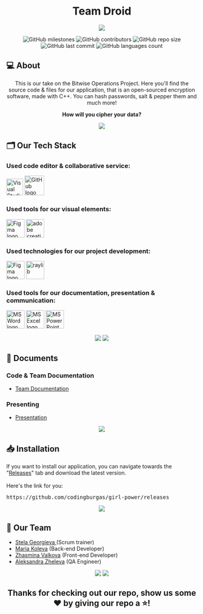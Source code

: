 <h1 align="center">Team Droid	</h1>

<p align="center">
    <img src="Documents/banners/banner-dark.png#gh-dark-mode-only"/>
</p>

<p align = "center">
    <img alt="GitHub milestones" src="https://img.shields.io/github/milestones/all/codingburgas/girl-power?style=flat-square">
    <img alt="GitHub contributors" src="https://img.shields.io/github/contributors/codingburgas/girl-power?style=flat-square">
    <img alt="GitHub repo size" src="https://img.shields.io/github/repo-size/codingburgas/girl-power?style=flat-square">
    <img alt="GitHub last commit" src="https://img.shields.io/github/last-commit/codingburgas/girl-power?style=flat-square">
    <img alt="GitHub languages count"src="https://img.shields.io/github/languages/count/codingburgas/girl-power?style=flat-square">
<br>

## 💻 About
<p align="center">This is our take on the Bitwise Operations Project. Here you'll find the source code & files for our application, that is an open-sourced encryption software, made with C++. You can hash passwords, salt & pepper them and much more!</p>
<p align="center"><b>How will you cipher your data?</b></p>

<p align="center">
    <img src="https://cdn.discordapp.com/attachments/884052584762077245/1090112461216157726/line-light.png#gh-light-mode-only"/>
</p>

## 🗂️ Our Tech Stack
### Used code editor & collaborative service:
<p align="left">
    <a href="https://visualstudio.microsoft.com/vs/"><img src="https://upload.wikimedia.org/wikipedia/commons/thumb/5/59/Visual_Studio_Icon_2019.svg/1030px-Visual_Studio_Icon_2019.svg.png" alt="Visual Studio 2022 logo" width=44px /></a>
    <a href="https://github.com/"><img src="https://img.icons8.com/nolan/344/github.png" alt="GitHub logo" width=52px /></a>
</p>

### Used tools for our visual elements:
<p align="left">
    <a href="https://www.figma.com/"><img src="https://img.icons8.com/color/344/figma--v1.png" alt="Figma logo" width=48px/></a>
    <a href="https://www.adobe.com/creativecloud.html"><img src="https://www.adobe.com/content/dam/shared/images/product-icons/svg/creative-cloud.svg" alt="adobe creative cloud" width=48px /></a>
</p>

### Used technologies for our project development:
<p align="left">
    <a href="https://www.cplusplus.com/"><img src="https://www.rockodilegames.com/wp-content/uploads/2018/09/c-plus-plus-logo.png" alt="Figma logo" width=48px/></a>
    <a href="https://www.raylib.com/"><img src="https://upload.wikimedia.org/wikipedia/commons/f/f4/Raylib_logo.png" alt="raylib" width=48px /></a>
</p>

### Used tools for our documentation, presentation & communication:
<p align="left">
    <a href="https://www.microsoft.com/en-ww/microsoft-365/word"><img src="https://img.icons8.com/color/344/ms-word.png" alt="MS Word logo" width=48px /></a>
    <a href="https://www.microsoft.com/en-ww/microsoft-365/excel"><img src="https://img.icons8.com/color/344/ms-excel.png" alt="MS Excel logo" width=48px /></a>
    <a href="https://www.microsoft.com/en-ww/microsoft-365/powerpoint"><img src="https://img.icons8.com/color/344/ms-powerpoint.png" alt="MS PowerPoint logo" width=48px /></a>
</p>

<p align="center">
    <img src="https://cdn.discordapp.com/attachments/884052584762077245/1090112430023123015/line-dark.png#gh-dark-mode-only"/>
    <img src="https://cdn.discordapp.com/attachments/884052584762077245/1090112461216157726/line-light.png#gh-light-mode-only"/>
</p>

## 📄 Documents

### Code & Team Documentation
  - [Team Documentation](https://codingburgas-my.sharepoint.com/:w:/g/personal/amzheleva21_codingburgas_bg/EXKtqGgx3-lGq7T4YpYrwD8BAx8UfXNTP4Go88fZZ2YsLQ?e=pG73Eo)

### Presenting
  - [Presentation](https://codingburgas-my.sharepoint.com/:p:/g/personal/spgeorgieva21_codingburgas_bg/EaoK52xxEsFCo5EHc61fgZYBsPQzItiCUgBrIx8yRhgs6A)

<p align="center">
    <img src="https://cdn.discordapp.com/attachments/884052584762077245/1090112461216157726/line-light.png#gh-light-mode-only"/>
</p>

## 📥 Installation

If you want to install our application, you can navigate towards the "<a href="https://github.com/codingburgas/girl-power/releases">Releases</a>" tab and download the latest version. <br><br>
Here's the link for you:
<pre>https://github.com/codingburgas/girl-power/releases</pre>

<p align="center">
    <img src="https://cdn.discordapp.com/attachments/884052584762077245/1090112461216157726/line-light.png#gh-light-mode-only"/>
</p>

## 🧒 Our Team

- <a href = "https://github.com/SPGeorgieva21">Stela Georgieva </a> (Scrum trainer)
- <a href = "https://github.com/MVKoleva21">Maria Koleva</a> (Back-end Developer)
- <a href = "https://github.com/ZIValkova21">Zhasmina Valkova</a> (Front-end Developer)
- <a href = "https://github.com/AMZheleva21">Aleksandra Zheleva</a> (QA Engineer)

<p align="center">
    <img src="https://cdn.discordapp.com/attachments/884052584762077245/1090112430023123015/line-dark.png#gh-dark-mode-only"/>
    <img src="https://cdn.discordapp.com/attachments/884052584762077245/1090112461216157726/line-light.png#gh-light-mode-only"/>
</p>

## <p align="center">Thanks for checking out our repo, show us some ❤️ by giving our repo a ⭐️!</p>

